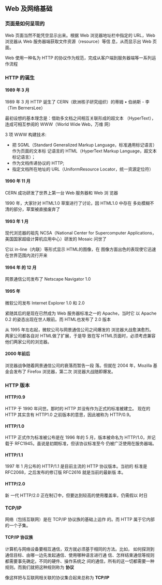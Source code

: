 
## Web 及网络基础


### 页面是如何呈现的

Web 页面当然不能凭空显示出来。根据 Web 浏览器地址栏中指定的 URL，Web 浏览器从 Web 服务器端获取文件资源（resource）等信 息，从而显示出 Web 页面。

Web 使用一种名为 HTTP 的协议作为规范，完成从客户端到服务器端等一系列运作流程

### HTTP 的诞生

#### 1989 年 3 月

1989 年 3 月  HTTP 诞生了 CERN（欧洲核子研究组织）的蒂姆 • 伯纳斯 - 李（Tim BernersLee）

最初设想的基本理念是：借助多文档之间相互关联形成的超文本 （HyperText），连成可相互参阅的 WWW（World Wide Web，万维 网）

3 项 WWW 构建技术:
- 把 SGML（Standard Generalized Markup Language，标准通用标记语言）作为页面的文本标 记语言的 HTML（HyperText Markup Language，超文本标记语言）； 
- 作为文档传递协议的 HTTP;
- 指定文档所在地址的 URL（UniformResource Locator，统一资源定位符）

#### 1990 年 11 月

CERN 成功研发了世界上第一台 Web 服务器和 Web 浏 览器

1990 年，大家针对 HTML1.0 草案进行了讨论，因 HTML1.0 中存在 多处模糊不清的部分，草案被直接废弃了

#### 1993 年 1 月

现代浏览器的祖先 NCSA（National Center for Supercomputer Applications，美国国家超级计算机应用中心）研发的 Mosaic 问世了

它以 in-line（内联）等形式显示 HTML的图像，在 图像方面出色的表现使它迅速在世界范围内流行开来

#### 1994 年 的 12 月

网景通信公司发布了 Netscape Navigator 1.0

#### 1995 年

微软公司发布 Internet Explorer 1.0 和 2.0

紧随其后的是现在已然成为 Web 服务器标准之一的 Apache，当时它 以 Apache 0.2 的姿态出现在世人眼前。而 HTML也发布了 2.0 版本

从 1995 年左右起，微软公司与网景通信公司之间爆发的 浏览器大战愈演愈烈。两家公司都各自对 HTML做了扩展，于是导 致在写 HTML页面时，必须考虑兼容他们两家公司的浏览器。

#### 2000 年前后

浏览器战争随着网景通信公司的衰落而暂告一段 落。但就在 2004 年，Mozilla 基金会发布了 Firefox 浏览器，第二次 浏览器大战随即爆发。

### HTTP 版本

#### HTTP/0.9 
HTTP 于 1990 年问世。那时的 HTTP 并没有作为正式的标准被建立。 现在的 HTTP 其实含有 HTTP1.0 之前版本的意思，因此被称为 HTTP/0.9。

#### HTTP/1.0 
HTTP 正式作为标准被公布是在 1996 年的 5 月，版本被命名为 HTTP/1.0，并记载于 RFC1945。虽说是初期标准，但该协议标准至今 仍被广泛使用在服务器端。

#### HTTP/1.1
1997 年 1 月公布的 HTTP/1.1 是目前主流的 HTTP 协议版本。当初的 标准是 RFC2068，之后发布的修订版 RFC2616 就是当前的最新版 本。

#### HTTP/2.0
新 一代 HTTP/2.0 正在制订中，但要达到较高的使用覆盖率，仍需假以 时日



### TCP/IP

网络（包括互联网）是在 TCP/IP 协议族的基础上运作 的。而 HTTP 属于它内部的一个子集。

#### TCP/IP 协议族

计算机与网络设备要相互通信，双方就必须基于相同的方法。比如， 如何探测到通信目标、由哪一边先发起通信、使用哪种语言进行通 信、怎样结束通信等规则都需要事先确定。不同的硬件、操作系统之 间的通信，所有的这一切都需要一种规则。而我们就把这种规则称为 __协议__

像这样把与互联网相关联的协议集合起来总称为 __TCP/IP__

